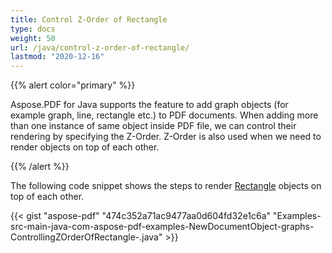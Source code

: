 ```yaml
---
title: Control Z-Order of Rectangle
type: docs
weight: 50
url: /java/control-z-order-of-rectangle/
lastmod: "2020-12-16"
---
```


{{% alert color="primary" %}}

Aspose.PDF for Java supports the feature to add graph objects (for example graph, line, rectangle etc.) to PDF documents. When adding more than one instance of same object inside PDF file, we can control their rendering by specifying the Z-Order. Z-Order is also used when we need to render objects on top of each other.

{{% /alert %}}

The following code snippet shows the steps to render [Rectangle](https://apireference.aspose.com/java/pdf/com.aspose.pdf/Rectangle) objects on top of each other.

{{< gist "aspose-pdf" "474c352a71ac9477aa0d604fd32e1c6a" "Examples-src-main-java-com-aspose-pdf-examples-NewDocumentObject-graphs-ControllingZOrderOfRectangle-.java" >}}
